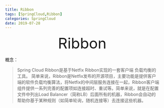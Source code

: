 ```yaml
---
title: Ribbon
tags: [SpringCloud,Ribbon]
categories: SpringCloud
date: 2019-07-28
---
```


<div align='center' ><font size='70'>Ribbon</font></div>

概念：

>Spring Cloud Ribbon是基于Netfix Ribbon实现的一套客户端   负载均衡的工具。
简单来说，Ribbon是Netfix发布的开源项目，主要功能是提供客户端的软件负载均衡算法，将Netfix的中间层服务连接在一起，Ribbon客户端组件提供一系列完善的配置项如连接超时、重试等。简单来说，就是在配置文件中列出Load Balancer（简称LB）后面所有的机器，Ribbon会自动的帮助你基于某种规则（如简单轮询，随机连接等）去连接这些机器。

